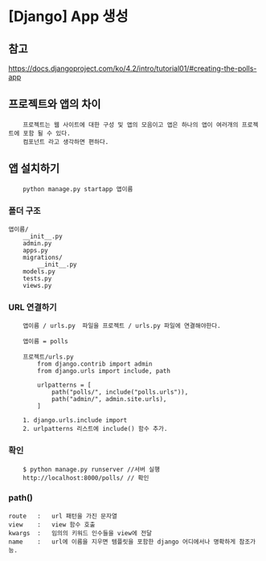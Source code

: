 # [Django] App 생성

## 참고
<https://docs.djangoproject.com/ko/4.2/intro/tutorial01/#creating-the-polls-app>

## 프로젝트와 앱의 차이
```
    프로젝트는 웹 사이트에 대한 구성 및 앱의 모음이고 앱은 하나의 앱이 여러개의 프로젝트에 포함 될 수 있다.
    컴포넌트 라고 생각하면 편하다.
```

## 앱 설치하기
```
    python manage.py startapp 앱이름
```
### 폴더 구조
```
앱이름/
    __init__.py
    admin.py
    apps.py
    migrations/
        __init__.py
    models.py
    tests.py
    views.py
```

### URL 연결하기
```
    앱이름 / urls.py  파일을 프로젝트 / urls.py 파일에 연결해야한다.
    
    앱이름 = polls 
    
    프로젝트/urls.py
        from django.contrib import admin
        from django.urls import include, path

        urlpatterns = [
            path("polls/", include("polls.urls")),
            path("admin/", admin.site.urls),
        ]    
    
    1. django.urls.include import 
    2. urlpatterns 리스트에 include() 함수 추가.

```

### 확인
```
    $ python manage.py runserver //서버 실행
    http://localhost:8000/polls/ // 확인
```

### path()
    route   :   url 패턴을 가진 문자열
    view    :   view 함수 호출
    kwargs  :   임의의 키워드 인수들을 view에 전달
    name    :   url에 이름을 지우면 템플릿을 포함한 django 어디에서나 명확하게 참조가능.
###